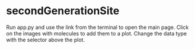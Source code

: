 # secondGenerationSite
Run app.py and use the link from the terminal to open the main page.
Click on the images with molecules to add them to a plot.
Change the data type with the selector above the plot.
